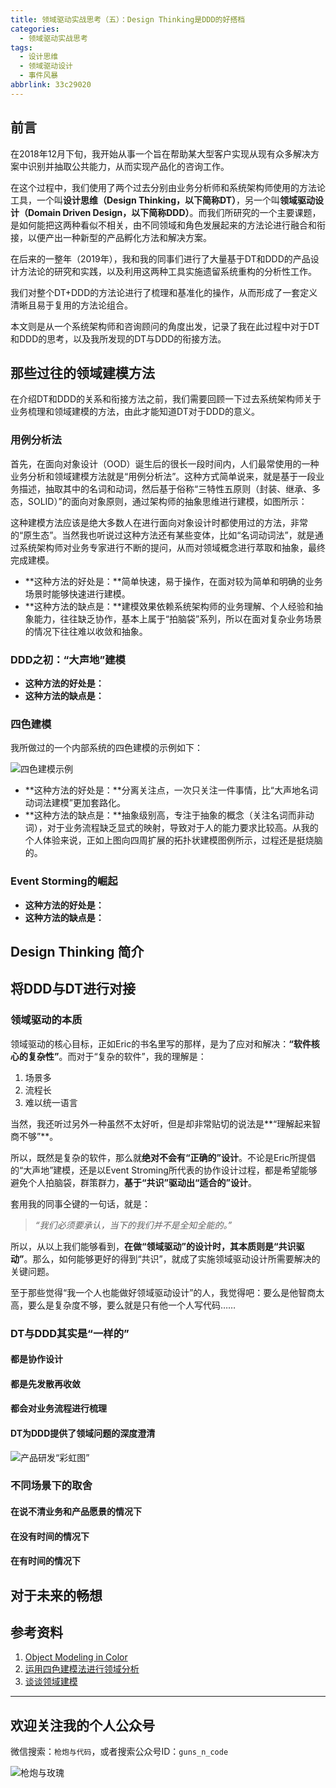 ```yaml
---
title: 领域驱动实战思考（五）：Design Thinking是DDD的好搭档
categories:
  - 领域驱动实战思考
tags:
  - 设计思维
  - 领域驱动设计
  - 事件风暴
abbrlink: 33c29020
---
```


## 前言

在2018年12月下旬，我开始从事一个旨在帮助某大型客户实现从现有众多解决方案中识别并抽取公共能力，从而实现产品化的咨询工作。

在这个过程中，我们使用了两个过去分别由业务分析师和系统架构师使用的方法论工具，一个叫**设计思维（Design Thinking，以下简称DT）**，另一个叫**领域驱动设计（Domain Driven Design，以下简称DDD）**。而我们所研究的一个主要课题，是如何能把这两种看似不相关，由不同领域和角色发展起来的方法论进行融合和衔接，以便产出一种新型的产品孵化方法和解决方案。

在后来的一整年（2019年），我和我的同事们进行了大量基于DT和DDD的产品设计方法论的研究和实践，以及利用这两种工具实施遗留系统重构的分析性工作。

我们对整个DT+DDD的方法论进行了梳理和基准化的操作，从而形成了一套定义清晰且易于复用的方法论组合。

本文则是从一个系统架构师和咨询顾问的角度出发，记录了我在此过程中对于DT和DDD的思考，以及我所发现的DT与DDD的衔接方法。

<!-- more -->

## 那些过往的领域建模方法

在介绍DT和DDD的关系和衔接方法之前，我们需要回顾一下过去系统架构师关于业务梳理和领域建模的方法，由此才能知道DT对于DDD的意义。

### 用例分析法

首先，在面向对象设计（OOD）诞生后的很长一段时间内，人们最常使用的一种业务分析和领域建模方法就是“用例分析法”。这种方式简单说来，就是基于一段业务描述，抽取其中的名词和动词，然后基于俗称“三特性五原则（封装、继承、多态，SOLID）”的面向对象原则，通过架构师的抽象思维进行建模，如图所示：



这种建模方法应该是绝大多数人在进行面向对象设计时都使用过的方法，非常的“原生态”。当然我也听说过这种方法还有某些变体，比如“名词动词法”，就是通过系统架构师对业务专家进行不断的提问，从而对领域概念进行萃取和抽象，最终完成建模。

- **这种方法的好处是：**简单快速，易于操作，在面对较为简单和明确的业务场景时能够快速进行建模。
- **这种方法的缺点是：**建模效果依赖系统架构师的业务理解、个人经验和抽象能力，往往缺乏协作，基本上属于“拍脑袋”系列，所以在面对复杂业务场景的情况下往往难以收敛和抽象。

### DDD之初：“大声地”建模

- **这种方法的好处是：**
- **这种方法的缺点是：**

### 四色建模

我所做过的一个内部系统的四色建模的示例如下：

![四色建模示例](https://huhao-dev.oss-cn-beijing.aliyuncs.com/2020-01-14-four-color-modeling.png)

- **这种方法的好处是：**分离关注点，一次只关注一件事情，比“大声地名词动词法建模”更加套路化。
- **这种方法的缺点是：**抽象级别高，专注于抽象的概念（关注名词而非动词），对于业务流程缺乏显式的映射，导致对于人的能力要求比较高。从我的个人体验来说，正如上图向四周扩展的拓扑状建模图例所示，过程还是挺烧脑的。

### Event Storming的崛起

- **这种方法的好处是：**
- **这种方法的缺点是：**

## Design Thinking 简介

## 将DDD与DT进行对接

### 领域驱动的本质

领域驱动的核心目标，正如Eric的书名里写的那样，是为了应对和解决：**“软件核心的复杂性”**。而对于“复杂的软件”，我的理解是：

1. 场景多
2. 流程长
3. 难以统一语言

当然，我还听过另外一种虽然不太好听，但是却非常贴切的说法是**“理解起来智商不够”**。

所以，既然是复杂的软件，那么就**绝对不会有“正确的”设计**。不论是Eric所提倡的“大声地”建模，还是以Event Stroming所代表的协作设计过程，都是希望能够避免个人拍脑袋，群策群力，**基于“共识”驱动出“适合的”设计**。

套用我的同事仝键的一句话，就是：

> *“我们必须要承认，当下的我们并不是全知全能的。”*

所以，从以上我们能够看到，**在做“领域驱动”的设计时，其本质则是“共识驱动”**。那么，如何能够更好的得到“共识”，就成了实施领域驱动设计所需要解决的关键问题。

至于那些觉得“我一个人也能做好领域驱动设计”的人，我觉得吧：要么是他智商太高，要么是复杂度不够，要么就是只有他一个人写代码……

### DT与DDD其实是“一样的”

#### 都是协作设计

#### 都是先发散再收敛

#### 都会对业务流程进行梳理

#### DT为DDD提供了领域问题的深度澄清

![产品研发“彩虹图”](https://huhao-dev.oss-cn-beijing.aliyuncs.com/2020-01-14-dt-ddd-rainbow.png)

### 不同场景下的取舍

#### 在说不清业务和产品愿景的情况下

#### 在没有时间的情况下

#### 在有时间的情况下

## 对于未来的畅想

## 参考资料

1. [Object Modeling in Color](https://en.wikipedia.org/wiki/Object_Modeling_in_Color)
2. [运用四色建模法进行领域分析](https://www.infoq.cn/article/xh-four-color-modeling)
3. [谈谈领域建模](http://www.fanyilun.me/2018/04/08/%E8%B0%88%E8%B0%88%E9%A2%86%E5%9F%9F%E5%BB%BA%E6%A8%A1/)

---

## 欢迎关注我的个人公众号

微信搜索：`枪炮与代码`，或者搜索公众号ID：`guns_n_code`

![枪炮与玫瑰](https://huhao-dev.oss-cn-beijing.aliyuncs.com/2020-01-20-wechat.png)